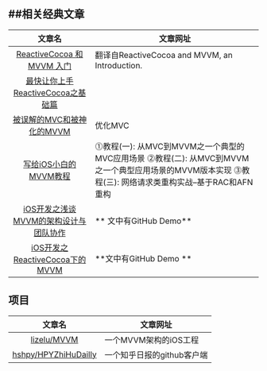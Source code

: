 
##相关经典文章
--------------------------------------------------------------
|           文章名              |               文章网址      |                
|:------------------------------:|------------------------|    
|[ReactiveCocoa 和 MVVM 入门](http://yulingtianxia.com/blog/2015/05/21/ReactiveCocoa-and-MVVM-an-Introduction/)     | 翻译自ReactiveCocoa and MVVM, an Introduction. 
|[最快让你上手ReactiveCocoa之基础篇](http://www.jianshu.com/p/87ef6720a096)|
|[被误解的MVC和被神化的MVVM](http://t.cn/RUMzTgk)|优化MVC
|[写给iOS小白的MVVM教程](http://www.ios122.com/2015/10/mvvm_start/)|⓵教程(一): 从MVC到MVVM之一个典型的MVC应用场景 ⓶教程(二): 从MVC到MVVM之一个典型应用场景的MVVM版本实现 ⓷教程(三): 网络请求类重构实战–基于RAC和AFN重构
|[iOS开发之浅谈MVVM的架构设计与团队协作](http://www.cnblogs.com/ludashi/p/4211556.html)|** 文中有GitHub Demo** 
|[iOS开发之ReactiveCocoa下的MVVM](http://www.cnblogs.com/ludashi/p/4925042.html)|**文中有GitHub Demo **




## 项目
|           文章名              |               文章网址      |                
|:------------------------------:|------------------------|  
|[lizelu/MVVM](https://github.com/lizelu/MVVM)|一个MVVM架构的iOS工程
|[hshpy/HPYZhiHuDailly](https://github.com/hshpy/HPYZhiHuDailly)|一个知乎日报的github客户端|